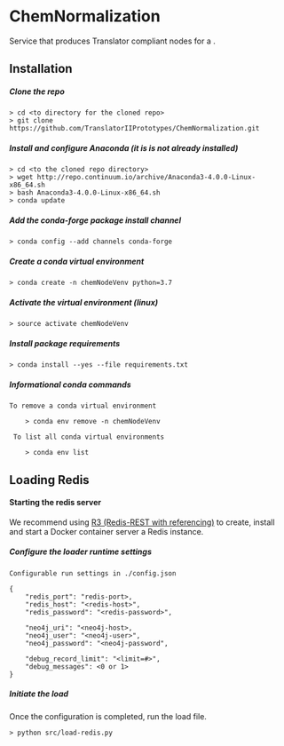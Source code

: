 # ChemNormalization
Service that produces Translator compliant nodes for a .

## Installation
##### Clone the repo
    
    > cd <to directory for the cloned repo>
    > git clone https://github.com/TranslatorIIPrototypes/ChemNormalization.git
     
##### Install and configure Anaconda (it is is not already installed)

    > cd <to the cloned repo directory>
    > wget http://repo.continuum.io/archive/Anaconda3-4.0.0-Linux-x86_64.sh
    > bash Anaconda3-4.0.0-Linux-x86_64.sh
    > conda update

##### Add the conda-forge package install channel

    > conda config --add channels conda-forge

##### Create a conda virtual environment

    > conda create -n chemNodeVenv python=3.7

##### Activate the virtual environment (linux)

    > source activate chemNodeVenv

##### Install package requirements 

    > conda install --yes --file requirements.txt
         
##### Informational conda commands
    To remove a conda virtual environment
    
        > conda env remove -n chemNodeVenv
     
     To list all conda virtual environments
     
        > conda env list

## Loading Redis

#### Starting the redis server 
We recommend using 
[R3 (Redis-REST with referencing)](https://github.com/TranslatorIIPrototypes/r3) to create, install and start a Docker container server a Redis instance. 

##### Configure the loader runtime settings

    Configurable run settings in ./config.json
    
    {
        "redis_port": "redis-port>,
        "redis_host": "<redis-host>",
        "redis_password": "<redis-password>",
    
        "neo4j_uri": "<neo4j-host>,
        "neo4j_user": "<neo4j-user>",
        "neo4j_password": "<neo4j-password",
    
        "debug_record_limit": "<limit=#>",
        "debug_messages": <0 or 1>
    }   

##### Initiate the load

Once the configuration is completed, run the load file. 
 
    > python src/load-redis.py
    

